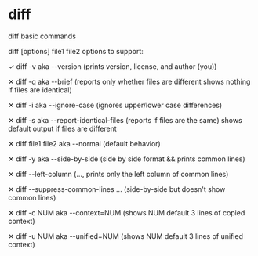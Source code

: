 # diff
diff basic commands

diff [options] file1 file2
options to support:

✓ diff -v aka --version                  (prints version, license, and author (you))

✕ diff -q aka --brief                    (reports only whether files are different
                                            shows nothing if files are identical)
                                            
✕ diff -i aka --ignore-case              (ignores upper/lower case differences)

✕ diff -s aka --report-identical-files   (reports if files are the same)
                                            shows default output if files are different
                                            

✕ diff file1 file2  aka --normal       (default behavior)

✕ diff -y aka --side-by-side           (side by side format && prints common lines)

✕ diff --left-column                   (..., prints only the left column of common lines)

✕ diff --suppress-common-lines ...     (side-by-side but doesn't show common lines)

✕ diff -c NUM aka --context=NUM        (shows NUM default 3 lines of copied context)

✕ diff -u NUM aka --unified=NUM        (shows NUM default 3 lines of unified context)
